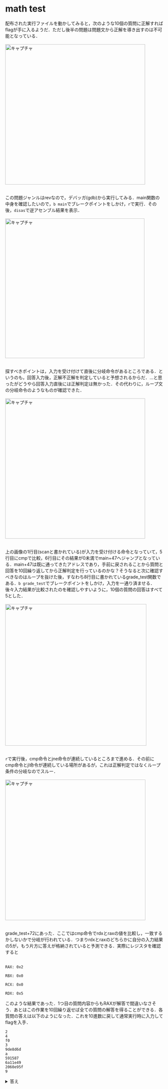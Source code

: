 # math test
配布された実行ファイルを動かしてみると，次のような10個の質問に正解すればflagが手に入るようだ．ただし後半の問題は問題文から正解を導き出すのは不可能となっている．<br><br>
<img width="446" alt="キャプチャ" src="https://user-images.githubusercontent.com/64766627/181497516-937eba00-41d6-490d-b598-4975515e4c65.png"><br><br>

この問題ジャンルはrevなので，デバッガ(gdb)から実行してみる．main関数の中身を確認したいので，`b main`でブレークポイントをしかけ，`r`で実行．その後，`disas`で逆アセンブル結果を表示．<br><br>
<img width="444" alt="キャプチャ" src="https://user-images.githubusercontent.com/64766627/181499232-74222caa-cbd2-40bd-9f58-514424b96bda.png"><br><br>

探すべきポイントは，入力を受け付けて直後に分岐命令があるところである．というのも，回答入力後，正解不正解を判定していると予想されるからだ．...と思ったがどうやら回答入力直後には正解判定は無かった．その代わりに，ループ文の分岐命令のようなものが確認できた．<br><br>
<img width="446" alt="キャプチャ" src="https://user-images.githubusercontent.com/64766627/181500869-caf577b2-892d-45f9-8ea3-b8e111d15d68.png"><br><br>

上の画像の1行目(scanと書かれている)が入力を受け付ける命令となっていて，5行目にcmpで比較，6行目にその結果が0未満でmain+47へジャンプとなっている．main+47は既に通ってきたアドレスであり，手前に戻されることから質問と回答を10回繰り返してから正解判定を行っているのかな？そうなると次に確認すべきなのはループを抜けた後，すなわち8行目に書かれているgrade_test関数である．`b grade_test`でブレークポイントをしかけ，入力を一通り済ませる．後々入力結果が比較されたのを確認しやすいように，10個の質問の回答はすべて5とした．<br><br>
<img width="450" alt="キャプチャ" src="https://user-images.githubusercontent.com/64766627/181663780-a9f3b7d7-3181-4c7e-bc01-a5cad93ae7f2.png"><br><br>

`r`で実行後，cmp命令とjne命令が連続しているところまで進める．その前にcmp命令とjl命令が連続している場所があるが，これは正解判定ではなくループ条件の分岐なのでスルー．<br><br>
<img width="447" alt="キャプチャ" src="https://user-images.githubusercontent.com/64766627/181664092-dc2c954e-17c7-47a9-8737-9a3d3cd1be2a.png"><br><br>

grade_test+72にあった．ここではcmp命令でrdxとraxの値を比較し，一致するかしないかで分岐が行われている．つまりrdxとraxのどちらかに自分の入力結果の5が，もう片方に答えが格納されていると予測できる．実際にレジスタを確認すると<br><br>

~~~
RAX: 0x2 

RBX: 0x0 

RCX: 0x0 

RDX: 0x5 
~~~

このような結果であった．1つ目の質問内容からもRAXが解答で間違いなさそう．あとはこの作業を10回繰り返せば全ての質問の解答を得ることができる．各質問の答えは以下のようになった．これを10進数に戻して通常実行時に入力してflagを入手．

~~~
2
4
f0
3
9de8d6d
a
591587
6a11e49
2060e95f
9
~~~

<details>
<summary>答え</summary>
LITCTF{y0u_must_b3_gr8_@_m4th_i_th0ught_th4t_t3st_was_imp0ss1bl3!}
</details>